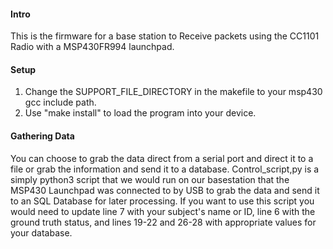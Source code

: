 #### Intro
This is the firmware for a base station to Receive packets using the CC1101 Radio with a MSP430FR994 launchpad.

#### Setup
1. Change the SUPPORT_FILE_DIRECTORY in the makefile to your msp430 gcc include
   path.
2. Use "make install" to load the program into your device.

#### Gathering Data
You can choose to grab the data direct from a serial port and direct it to a file or grab the information and send it to a database.  Control_script,py is a simply python3 script that we would run on our basestation that the MSP430 Launchpad was connected to by USB to grab the data and send it to an SQL Database for later processing.  If you want to use this script you would need to update line 7 with your subject's name or ID, line 6 with the ground truth status, and lines 19-22 and 26-28 with appropriate values for your database.